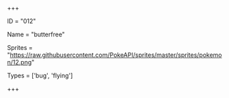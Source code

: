 




+++

ID = "012"

Name = "butterfree"

Sprites = "https://raw.githubusercontent.com/PokeAPI/sprites/master/sprites/pokemon/12.png"

Types = ['bug', 'flying']

+++

